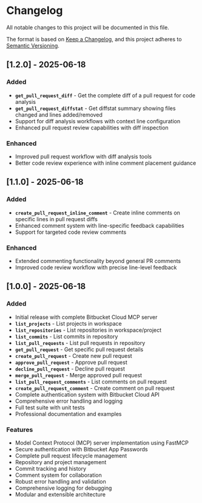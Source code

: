 # Changelog

All notable changes to this project will be documented in this file.

The format is based on [Keep a Changelog](https://keepachangelog.com/en/1.0.0/),
and this project adheres to [Semantic Versioning](https://semver.org/spec/v2.0.0.html).

## [1.2.0] - 2025-06-18

### Added
- **`get_pull_request_diff`** - Get the complete diff of a pull request for code analysis
- **`get_pull_request_diffstat`** - Get diffstat summary showing files changed and lines added/removed
- Support for diff analysis workflows with context line configuration
- Enhanced pull request review capabilities with diff inspection

### Enhanced
- Improved pull request workflow with diff analysis tools
- Better code review experience with inline comment placement guidance

## [1.1.0] - 2025-06-18

### Added
- **`create_pull_request_inline_comment`** - Create inline comments on specific lines in pull request diffs
- Enhanced comment system with line-specific feedback capabilities
- Support for targeted code review comments

### Enhanced
- Extended commenting functionality beyond general PR comments
- Improved code review workflow with precise line-level feedback

## [1.0.0] - 2025-06-18

### Added
- Initial release with complete Bitbucket Cloud MCP server
- **`list_projects`** - List projects in workspace
- **`list_repositories`** - List repositories in workspace/project
- **`list_commits`** - List commits in repository
- **`list_pull_requests`** - List pull requests in repository
- **`get_pull_request`** - Get specific pull request details
- **`create_pull_request`** - Create new pull request
- **`approve_pull_request`** - Approve pull request
- **`decline_pull_request`** - Decline pull request
- **`merge_pull_request`** - Merge approved pull request
- **`list_pull_request_comments`** - List comments on pull request
- **`create_pull_request_comment`** - Create comment on pull request
- Complete authentication system with Bitbucket Cloud API
- Comprehensive error handling and logging
- Full test suite with unit tests
- Professional documentation and examples

### Features
- Model Context Protocol (MCP) server implementation using FastMCP
- Secure authentication with Bitbucket App Passwords
- Complete pull request lifecycle management
- Repository and project management
- Commit tracking and history
- Comment system for collaboration
- Robust error handling and validation
- Comprehensive logging for debugging
- Modular and extensible architecture
